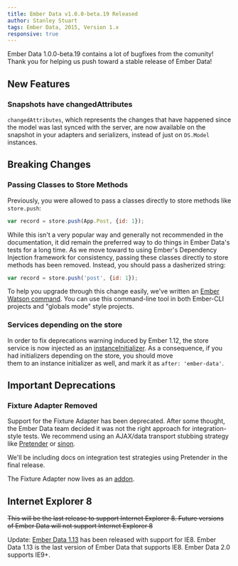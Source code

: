 ```yaml
---
title: Ember Data v1.0.0-beta.19 Released
author: Stanley Stuart
tags: Ember Data, 2015, Version 1.x
responsive: true
---
```


Ember Data 1.0.0-beta.19 contains a lot of bugfixes from the comunity!
Thank you for helping us push toward a stable release of Ember Data!

## New Features

### Snapshots have changedAttributes

`changedAttributes`, which represents the changes that have happened
since the model was last synced with the server, are now available on
the snapshot in your adapters and serializers, instead of just on
`DS.Model` instances.

## Breaking Changes

### Passing Classes to Store Methods

Previously, you were allowed to pass a classes directly to store methods
like `store.push`:

```javascript
var record = store.push(App.Post, {id: 1});
```

While this isn't a very popular way and generally not recommended in the
documentation, it did remain the preferred way to do things in Ember
Data's tests for a long time. As we move toward to using Ember's
Dependency Injection framework for consistency, passing these classes
directly to store methods has been removed. Instead, you should pass a
dasherized string:

```javascript
var record = store.push('post', {id: 1});
```

To help you upgrade through this change easily, we've written an [Ember
Watson command](https://github.com/abuiles/ember-watson#ember-watsonconvert-ember-data-model-lookups).
You can use this command-line tool in both Ember-CLI projects and
"globals mode" style projects.

### Services depending on the store

In order to fix deprecations warning induced by Ember 1.12, the store service is now injected as an
[instanceInitializer](http://emberjs.com/blog/2015/05/13/ember-1-12-released.html#toc_instance-initializers).
As a consequence, if you had initializers depending on the store, you should move  
them to an instance initializer as well, and mark it as `after: 'ember-data'`.

## Important Deprecations

### Fixture Adapter Removed

Support for the Fixture Adapter has been deprecated. After some thought,
the Ember Data team decided it was not the right approach for
integration-style tests. We recommend using an AJAX/data transport
stubbing strategy like [Pretender](https://github.com/trek/pretender) or
[sinon](http://sinonjs.org/).

We'll be including docs on integration test strategies using Pretender in the
final release.

The Fixture Adapter now lives as an [addon](https://github.com/emberjs/ember-data-fixture-adapter).

## Internet Explorer 8

<s>This will be the last release to support Internet
Explorer 8. Future versions of Ember Data will not support Internet
Explorer 8</s>

Update:
[Ember Data 1.13](/blog/2015/06/18/ember-data-1-13-released.html) has
been released with support for IE8. Ember Data 1.13 is the last
version of Ember Data that supports IE8. Ember Data 2.0 supports IE9+.
